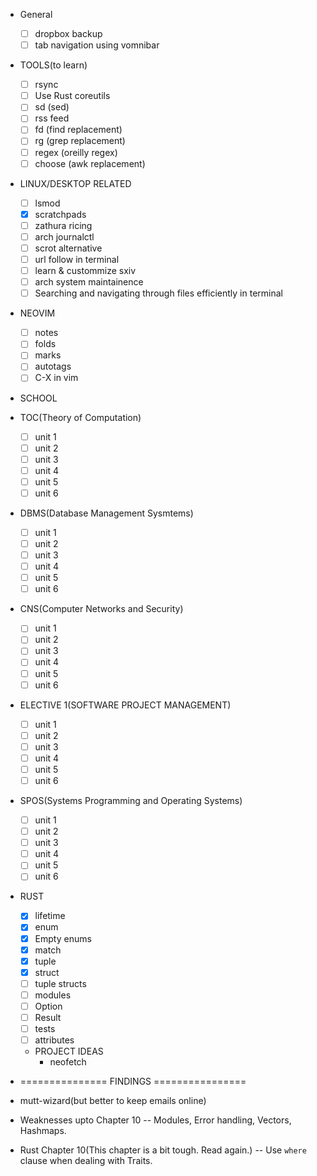 - General

  - [ ] dropbox backup
  - [ ] tab navigation using vomnibar

- TOOLS(to learn)

  - [ ] rsync
  - [ ] Use Rust coreutils
  - [ ] sd (sed)
  - [ ] rss feed
  - [ ] fd (find replacement)
  - [ ] rg (grep replacement)
  - [ ] regex (oreilly regex)
  - [ ] choose (awk replacement)

- LINUX/DESKTOP RELATED

  - [ ] lsmod
  - [x] scratchpads
  - [ ] zathura ricing
  - [ ] arch journalctl
  - [ ] scrot alternative
  - [ ] url follow in terminal
  - [ ] learn & custommize sxiv
  - [ ] arch system maintainence
  - [ ] Searching and navigating through files efficiently in terminal

- NEOVIM

  - [ ] notes
  - [ ] folds
  - [ ] marks
  - [ ] autotags
  - [ ] C-X in vim

- SCHOOL
- TOC(Theory of Computation)
  - [ ] unit 1
  - [ ] unit 2
  - [ ] unit 3
  - [ ] unit 4
  - [ ] unit 5
  - [ ] unit 6
- DBMS(Database Management Sysmtems)
  - [ ] unit 1
  - [ ] unit 2
  - [ ] unit 3
  - [ ] unit 4
  - [ ] unit 5
  - [ ] unit 6
- CNS(Computer Networks and Security)
  - [ ] unit 1
  - [ ] unit 2
  - [ ] unit 3
  - [ ] unit 4
  - [ ] unit 5
  - [ ] unit 6
- ELECTIVE 1(SOFTWARE PROJECT MANAGEMENT)
  - [ ] unit 1
  - [ ] unit 2
  - [ ] unit 3
  - [ ] unit 4
  - [ ] unit 5
  - [ ] unit 6
- SPOS(Systems Programming and Operating Systems)

  - [ ] unit 1
  - [ ] unit 2
  - [ ] unit 3
  - [ ] unit 4
  - [ ] unit 5
  - [ ] unit 6

- RUST

  - [x] lifetime
  - [x] enum
  - [x] Empty enums
  - [x] match
  - [x] tuple
  - [x] struct
  - [ ] tuple structs
  - [ ] modules
  - [ ] Option
  - [ ] Result
  - [ ] tests
  - [ ] attributes

  * PROJECT IDEAS
    - neofetch

- =============== FINDINGS ================

* mutt-wizard(but better to keep emails online)

* Weaknesses upto Chapter 10
  -- Modules, Error handling, Vectors, Hashmaps.

* Rust Chapter 10(This chapter is a bit tough. Read again.)
  -- Use `where` clause when dealing with Traits.
